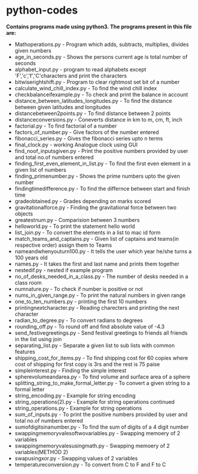 # python-codes
**Contains programs made using python3.
The programs present in this file are:**
 * Mathoperations.py - Program which adds, subtracts, multiplies, divides given numbers
 * age_in_seconds.py - Shows the persons current age is total number of seconds 
 * alphabet_input.py - program to read alphabets except 'F','c','f','C'characters and print the characters
 * bitwiserightshift.py - Program to clear rightmost set bit of a number
 * calculate_wind_chill_index.py - To find the wind chill index
 * checkbalanceifexample.py - To check and print the balance in account
 * distance_between_latitudes_longitudes.py - To find the distance between given latitudes and longitudes
 * distancebetween2points.py - To find distance between 2 points
 * distanceconversions.py - Coneverts distance in km to m, cm, ft, inch
 * factorial.py - To find factorial of a number 
 * factors_of_number.py - Give factors of the number entered
 * fibonacci_series.py - Gives the fibonacci series upto n terms
 * final_clock.py - working Analogue clock using GUI
 * find_noof_inputsgiven.py - Print the positive numbers provided by user and total no.of numbers entered
 * finding_first_even_element_in_list.py - To find the first even element in a given list of numbers
 * finding_primenumber.py - Shows the prime numbers upto the given number
 * findingtimedifference.py - To find the differnce between start and finish time
 * gradeobtained.py - Grades depending on marks scored
 * gravitationalforce.py - Finding the gravitational force between two objects
 * greatestnum.py - Comparision between 3 numbers
 * helloworld.py - To print the statement hello world
 * list_join.py - To convert the elements in a list to mac id form
 * match_teams_and_captains.py - Given list of captains and teams(in respective order) assign them to Teams
 * nameandwhenyouturn100.py - It tells the user which year he/she turns a 100 years old
 * names.py - It takes the first and last name and prints them together  
 * nestedif.py - nested if example program
 * no_of_desks_needed_in_a_class.py - The number of desks needed in a class room
 * numnature.py - To check if number is positive or not
 * nums_in_given_range.py - To print the natural numbers in given range
 * one_to_ten_numbers.py - printing the first 10 numbers
 * printingnextcharacter.py - Reading charecters and printing the next character
 * radian_to_degree.py - To convert radians to degrees
 * rounding_off.py - To round off and find absolute value of -4.3
 * send_festivegreetings.py - Send festival greetings to friends all friends in the list using join 
 * separating_list.py - Separate a given list to sub lists with common features
 * shipping_cost_for_items.py - To find shipping cost for 60 copies where cost of shipping for first copy is 3rs and the rest is 75 paise
 * simpleinterest.py - Finding the simple interest
 * spherevolumeandarea.py - To find volume and surface area of a sphere
 * splitting_string_to_make_formal_letter.py - To convert a given string to a formal letter 
 * string_encoding.py - Example for string encoding
 * string_operations(2).py - Example for string operations continued
 * string_operations.py  - Example for string operations
 * sum_of_inputs.py - To print the positive numbers provided by user and total no.of numbers entered
 * sumofdigitsinanumber.py - To find the sum of digits of a 4 digit number
 * swappingmemoryvalesoftwovariables.py - Swapping memoery of 2 variables
 * swappingmemoryvalesusingmath.py - Swapping memoery of 2 variables(METHOD 2)
 * swapusingxor.py -  Swapping values of 2 variables
 * temperatureconversion.py - To convert from C to F and F to C

